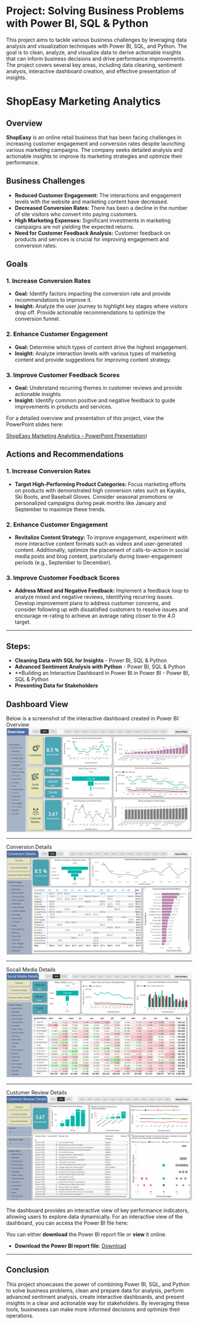  # Project: Solving Business Problems with Power BI, SQL & Python

This project aims to tackle various business challenges by leveraging data analysis and visualization techniques with Power BI, SQL, and Python. The goal is to clean, analyze, and visualize data to derive actionable insights that can inform business decisions and drive performance improvements. The project covers several key areas, including data cleaning, sentiment analysis, interactive dashboard creation, and effective presentation of insights.

# ShopEasy Marketing Analytics

## Overview

**ShopEasy** is an online retail business that has been facing challenges in increasing customer engagement and conversion rates despite launching various marketing campaigns. The company seeks detailed analysis and actionable insights to improve its marketing strategies and optimize their performance.

## Business Challenges

- **Reduced Customer Engagement:** The interactions and engagement levels with the website and marketing content have decreased.
- **Decreased Conversion Rates:** There has been a decline in the number of site visitors who convert into paying customers.
- **High Marketing Expenses:** Significant investments in marketing campaigns are not yielding the expected returns.
- **Need for Customer Feedback Analysis:** Customer feedback on products and services is crucial for improving engagement and conversion rates.

## Goals

### 1. **Increase Conversion Rates**
- **Goal:** Identify factors impacting the conversion rate and provide recommendations to improve it.
- **Insight:** Analyze the user journey to highlight key stages where visitors drop off. Provide actionable recommendations to optimize the conversion funnel.

### 2. **Enhance Customer Engagement**
- **Goal:** Determine which types of content drive the highest engagement.
- **Insight:** Analyze interaction levels with various types of marketing content and provide suggestions for improving content strategy.

### 3. **Improve Customer Feedback Scores**
- **Goal:** Understand recurring themes in customer reviews and provide actionable insights.
- **Insight:** Identify common positive and negative feedback to guide improvements in products and services.
  
For a detailed overview and presentation of this project, view the PowerPoint slides here:

[ShopEasy Marketing Analytics - PowerPoint Presentation](./Marketing%20Analytics%20Business%20Case.pptx))

## Actions and Recommendations

### **1. Increase Conversion Rates**
- **Target High-Performing Product Categories:** Focus marketing efforts on products with demonstrated high conversion rates such as Kayaks, Ski Boots, and Baseball Gloves. Consider seasonal promotions or personalized campaigns during peak months like January and September to maximize these trends.

### **2. Enhance Customer Engagement**
- **Revitalize Content Strategy:** To improve engagement, experiment with more interactive content formats such as videos and user-generated content. Additionally, optimize the placement of calls-to-action in social media posts and blog content, particularly during lower-engagement periods (e.g., September to December).

### **3. Improve Customer Feedback Scores**
- **Address Mixed and Negative Feedback:** Implement a feedback loop to analyze mixed and negative reviews, identifying recurring issues. Develop improvement plans to address customer concerns, and consider following up with dissatisfied customers to resolve issues and encourage re-rating to achieve an average rating closer to the 4.0 target.
  
---
## Steps:

- **Cleaning Data with SQL for Insights** - Power BI, SQL & Python
- **Advanced Sentiment Analysis with Python** - Power BI, SQL & Python
- **Building an Interactive Dashboard in Power BI in Power BI - Power BI, SQL & Python
- **Presenting Data for Stakeholders** 

## Dashboard View

Below is a screenshot of the interactive dashboard created in Power BI:
Overview
![Dashboard Screenshot](images/Overview.PNG)

---
Conversion Details
![Dashboard Screenshot](images/conversion_Details.PNG)

---
Socail Media Details
![Dashboard Screenshot](images/Social_Media.PNG)

---
Custumer Review Details
![Dashboard Screenshot](images/Customer_Review.PNG)

The dashboard provides an interactive view of key performance indicators, allowing users to explore data dynamically.
For an interactive view of the dashboard, you can access the Power BI file here:

You can either **download** the Power BI report file or **view** it online.

- **Download the Power BI report file**: [Download](https://github.com/hichambendaoud/Marketing-Analytics-Business/blob/main/MarketingAnalytics.pbix)
---

## Conclusion

This project showcases the power of combining Power BI, SQL, and Python to solve business problems, clean and prepare data for analysis, perform advanced sentiment analysis, create interactive dashboards, and present insights in a clear and actionable way for stakeholders. By leveraging these tools, businesses can make more informed decisions and optimize their operations.
